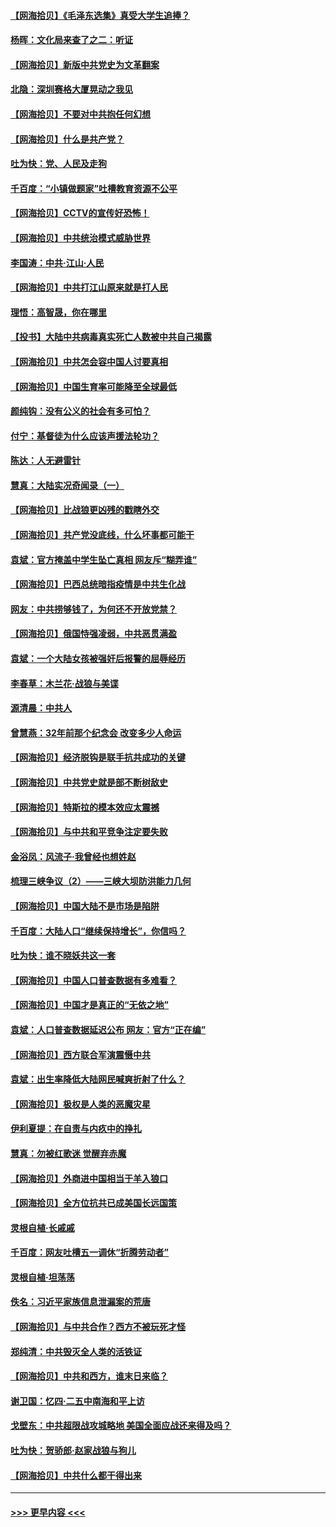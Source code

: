 #### [【网海拾贝】《毛泽东选集》真受大学生追捧？](../pages/nsc993/n12968779.md?t=05231701) 
#### [杨晖：文化局来查了之二：听证](../pages/nsc993/n12966528.md?t=05231701) 
#### [【网海拾贝】新版中共党史为文革翻案](../pages/nsc993/n12967526.md?t=05231701) 
#### [北隐：深圳赛格大厦晃动之我见](../pages/nsc993/n12967393.md?t=05231701) 
#### [【网海拾贝】不要对中共抱任何幻想](../pages/nsc993/n12965222.md?t=05231701) 
#### [【网海拾贝】什么是共产党？](../pages/nsc993/n12962781.md?t=05231701) 
#### [吐为快：党、人民及走狗](../pages/nsc993/n12962747.md?t=05231701) 
#### [千百度：“小镇做题家”吐槽教育资源不公平](../pages/nsc993/n12962705.md?t=05231701) 
#### [【网海拾贝】CCTV的宣传好恐怖！](../pages/nsc993/n12959984.md?t=05231701) 
#### [【网海拾贝】中共统治模式威胁世界](../pages/nsc993/n12957622.md?t=05231701) 
#### [李国涛：中共‧江山‧人民](../pages/nsc993/n12957502.md?t=05231701) 
#### [【网海拾贝】中共打江山原来就是打人民](../pages/nsc993/n12954345.md?t=05231701) 
#### [理悟：高智晟，你在哪里](../pages/nsc993/n12953115.md?t=05231701) 
#### [【投书】大陆中共病毒真实死亡人数被中共自己揭露](../pages/nsc993/n12953050.md?t=05231701) 
#### [【网海拾贝】中共怎会容中国人讨要真相](../pages/nsc993/n12952161.md?t=05231701) 
#### [【网海拾贝】中国生育率可能降至全球最低](../pages/nsc993/n12948793.md?t=05231701) 
#### [颜纯钩：没有公义的社会有多可怕？](../pages/nsc993/n12947626.md?t=05231701) 
#### [付宁：基督徒为什么应该声援法轮功？](../pages/nsc993/n12947233.md?t=05231701) 
#### [陈达：人无避雷针](../pages/nsc993/n12947098.md?t=05231701) 
#### [慧真：大陆实况奇闻录（一）](../pages/nsc993/n12945811.md?t=05231701) 
#### [【网海拾贝】比战狼更凶残的戳瞎外交](../pages/nsc993/n12945717.md?t=05231701) 
#### [【网海拾贝】共产党没底线，什么坏事都可能干](../pages/nsc993/n12942090.md?t=05231701) 
#### [袁斌：官方掩盖中学生坠亡真相 网友斥“糊弄谁”](../pages/nsc993/n12942029.md?t=05231701) 
#### [【网海拾贝】巴西总统暗指疫情是中共生化战](../pages/nsc993/n12938999.md?t=05231701) 
#### [网友：中共捞够钱了，为何还不开放党禁？](../pages/nsc993/n12938952.md?t=05231701) 
#### [【网海拾贝】俄国恃强凌弱，中共恶贯满盈](../pages/nsc993/n12936626.md?t=05231701) 
#### [袁斌：一个大陆女孩被强奸后报警的屈辱经历](../pages/nsc993/n12936547.md?t=05231701) 
#### [李春草：木兰花·战狼与美谍](../pages/nsc993/n12935995.md?t=05231701) 
#### [源清晨：中共人](../pages/nsc993/n12935589.md?t=05231701) 
#### [曾慧燕：32年前那个纪念会 改变多少人命运](../pages/nsc993/n12934233.md?t=05231701) 
#### [【网海拾贝】经济脱钩是联手抗共成功的关键](../pages/nsc993/n12934176.md?t=05231701) 
#### [【网海拾贝】中共党史就是部不断树敌史](../pages/nsc993/n12932844.md?t=05231701) 
#### [【网海拾贝】特斯拉的模本效应太震撼](../pages/nsc993/n12925626.md?t=05231701) 
#### [【网海拾贝】与中共和平竞争注定要失败](../pages/nsc993/n12923326.md?t=05231701) 
#### [金浴凤：风流子‧我曾经也想姓赵](../pages/nsc993/n12920911.md?t=05231701) 
#### [梳理三峡争议（2）——三峡大坝防洪能力几何](../pages/nsc993/n12920173.md?t=05231701) 
#### [【网海拾贝】中国大陆不是市场是陷阱](../pages/nsc993/n12920143.md?t=05231701) 
#### [千百度：大陆人口“继续保持增长”，你信吗？](../pages/nsc993/n12918946.md?t=05231701) 
#### [吐为快：谁不晓妖共这一套](../pages/nsc993/n12918941.md?t=05231701) 
#### [【网海拾贝】中国人口普查数据有多难看？](../pages/nsc993/n12917822.md?t=05231701) 
#### [【网海拾贝】中国才是真正的“无依之地”](../pages/nsc993/n12915845.md?t=05231701) 
#### [袁斌：人口普查数据延迟公布 网友：官方“正在编”](../pages/nsc993/n12915748.md?t=05231701) 
#### [【网海拾贝】西方联合军演震慑中共](../pages/nsc993/n12913466.md?t=05231701) 
#### [袁斌：出生率降低大陆网民喊爽折射了什么？](../pages/nsc993/n12913365.md?t=05231701) 
#### [【网海拾贝】极权是人类的恶魔灾星](../pages/nsc993/n12910697.md?t=05231701) 
#### [伊利夏提：在自责与内疚中的挣扎](../pages/nsc993/n12910493.md?t=05231701) 
#### [慧真：勿被红歌迷 觉醒弃赤魔](../pages/nsc993/n12910485.md?t=05231701) 
#### [【网海拾贝】外商进中国相当于羊入狼口](../pages/nsc993/n12908274.md?t=05231701) 
#### [【网海拾贝】全方位抗共已成美国长远国策](../pages/nsc993/n12906878.md?t=05231701) 
#### [灵根自植‧长戚戚](../pages/nsc993/n12905585.md?t=05231701) 
#### [千百度：网友吐槽五一调休“折腾劳动者”](../pages/nsc993/n12905934.md?t=05231701) 
#### [灵根自植‧坦荡荡](../pages/nsc993/n12905562.md?t=05231701) 
#### [佚名：习近平家族信息泄漏案的荒唐](../pages/nsc993/n12904705.md?t=05231701) 
#### [【网海拾贝】与中共合作？西方不被玩死才怪](../pages/nsc993/n12903873.md?t=05231701) 
#### [郑纯清：中共毁灭全人类的活铁证](../pages/nsc993/n12903785.md?t=05231701) 
#### [【网海拾贝】中共和西方，谁末日来临？](../pages/nsc993/n12903482.md?t=05231701) 
#### [谢卫国：忆四‧二五中南海和平上访](../pages/nsc993/n12902192.md?t=05231701) 
#### [戈壁东：中共超限战攻城略地 美国全面应战还来得及吗？](../pages/nsc993/n12902297.md?t=05231701) 
#### [吐为快：贺骄郎‧赵家战狼与狗儿](../pages/nsc993/n12902280.md?t=05231701) 
#### [【网海拾贝】中共什么都干得出来](../pages/nsc993/n12897500.md?t=05231701) 

----
#### [ >>> 更早内容 <<< ](../indexes/nsc993-earlier.md)
